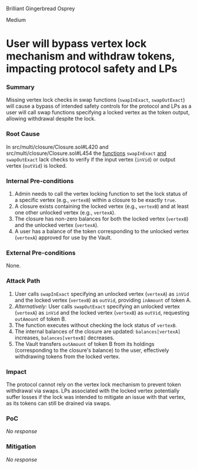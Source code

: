 Brilliant Gingerbread Osprey

Medium

# User will bypass vertex lock mechanism and withdraw tokens, impacting protocol safety and LPs

### Summary

Missing vertex lock checks in swap functions (`swapInExact`, `swapOutExact`) will cause a bypass of intended safety controls for the protocol and LPs as a user will call swap functions specifying a locked vertex as the token output, allowing withdrawal despite the lock.

### Root Cause

In src/multi/closure/Closure.sol#L420 and src/multi/closure/Closure.sol#L454 the [functions](https://github.com/sherlock-audit/2025-04-burve/blob/main/Burve/src/multi/closure/Closure.sol#L381) `swapInExact` [and](https://github.com/sherlock-audit/2025-04-burve/blob/main/Burve/src/multi/closure/Closure.sol#L438) `swapOutExact` lack checks to verify if the input vertex (`inVid`) or output vertex (`outVid`) is locked.

### Internal Pre-conditions

1.  Admin needs to call the vertex locking function  to set the lock status of a specific vertex (e.g., `vertexB`) within a closure to be exactly `true`.
2.  A closure exists containing the locked vertex (e.g., `vertexB`) and at least one other unlocked vertex (e.g., `vertexA`).
3.  The closure has non-zero balances for both the locked vertex (`vertexB`) and the unlocked vertex (`vertexA`).
4.  A user has a balance of the token corresponding to the unlocked vertex (`vertexA`) approved for use by the Vault.

### External Pre-conditions

None.

### Attack Path


1.  User calls `swapInExact` specifying an unlocked vertex (`vertexA`) as `inVid` and the locked vertex (`vertexB`) as `outVid`, providing `inAmount` of token A.
2.  *Alternatively:* User calls `swapOutExact` specifying an unlocked vertex (`vertexA`) as `inVid` and the locked vertex (`vertexB`) as `outVid`, requesting `outAmount` of token B.
3.  The function executes without checking the lock status of `vertexB`.
4.  The internal balances of the closure are updated: `balances[vertexA]` increases, `balances[vertexB]` decreases.
5.  The Vault transfers `outAmount` of token B from its holdings (corresponding to the closure's balance) to the user, effectively withdrawing tokens from the locked vertex.

### Impact

The protocol cannot rely on the vertex lock mechanism to prevent token withdrawal via swaps. LPs associated with the locked vertex potentially suffer losses if the lock was intended to mitigate an issue with that vertex, as its tokens can still be drained via swaps.

### PoC

_No response_

### Mitigation

_No response_